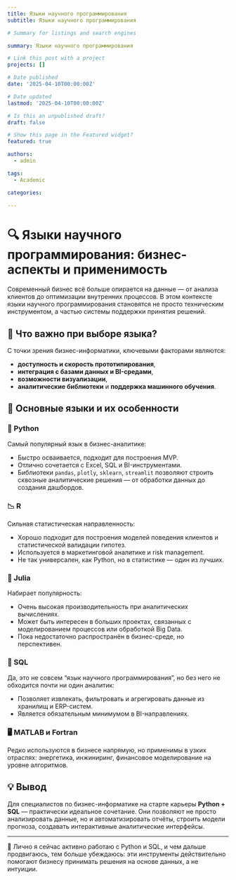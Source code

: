 ```yaml
---
title: Языки научного программирования
subtitle: Языки научного программирования

# Summary for listings and search engines

summary: Языки научного программирования

# Link this post with a project
projects: []

# Date published
date: '2025-04-10T00:00:00Z'

# Date updated
lastmod: '2025-04-10T00:00:00Z'

# Is this an unpublished draft?
draft: false

# Show this page in the Featured widget?
featured: true

authors:
  - admin

tags:
  - Academic

categories:
  
---
```


# 🔍 Языки научного программирования: бизнес-аспекты и применимость

Современный бизнес всё больше опирается на данные — от анализа клиентов до оптимизации внутренних процессов. В этом контексте языки научного программирования становятся не просто техническим инструментом, а частью системы поддержки принятия решений.

## 📌 Что важно при выборе языка?

С точки зрения бизнес-информатики, ключевыми факторами являются:

- **доступность и скорость прототипирования**,  
- **интеграция с базами данных и BI-средами**,  
- **возможности визуализации**,  
- **аналитические библиотеки** и **поддержка машинного обучения**.

## 🧰 Основные языки и их особенности

### 🐍 Python

Самый популярный язык в бизнес-аналитике:
- Быстро осваивается, подходит для построения MVP.
- Отлично сочетается с Excel, SQL и BI-инструментами.
- Библиотеки `pandas`, `plotly`, `sklearn`, `streamlit` позволяют строить сквозные аналитические решения — от обработки данных до создания дашбордов.

### 📉 R

Сильная статистическая направленность:
- Хорошо подходит для построения моделей поведения клиентов и статистической валидации гипотез.
- Используется в маркетинговой аналитике и risk management.
- Не так универсален, как Python, но в статистике — один из лучших.

### 🧮 Julia

Набирает популярность:
- Очень высокая производительность при аналитических вычислениях.
- Может быть интересен в больших проектах, связанных с моделированием процессов или обработкой Big Data.
- Пока недостаточно распространён в бизнес-среде, но перспективен.

### 🧾 SQL

Да, это не совсем “язык научного программирования”, но без него не обходится почти ни один аналитик:
- Позволяет извлекать, фильтровать и агрегировать данные из хранилищ и ERP-систем.
- Является обязательным минимумом в BI-направлениях.

### 🖥️ MATLAB и Fortran

Редко используются в бизнесе напрямую, но применимы в узких отраслях: энергетика, инжиниринг, финансовое моделирование на уровне алгоритмов.

## 💡 Вывод

Для специалистов по бизнес-информатике на старте карьеры **Python + SQL** — практически идеальное сочетание. Они позволяют не просто анализировать данные, но и автоматизировать отчёты, строить модели прогноза, создавать интерактивные аналитические интерфейсы.

---

📌 Лично я сейчас активно работаю с Python и SQL, и чем дальше продвигаюсь, тем больше убеждаюсь: эти инструменты действительно помогают бизнесу принимать решения на основе данных, а не интуиции.

